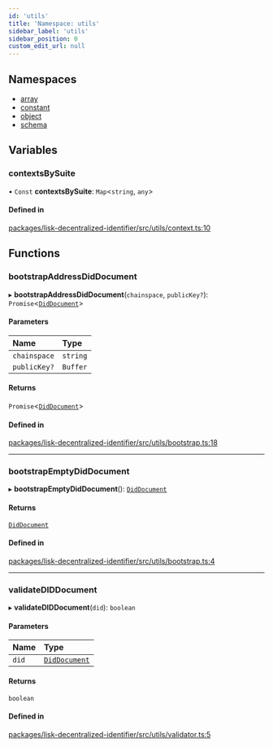 ```yaml
---
id: 'utils'
title: 'Namespace: utils'
sidebar_label: 'utils'
sidebar_position: 0
custom_edit_url: null
---
```


## Namespaces

- [array](utils.array.md)
- [constant](utils.constant.md)
- [object](utils.object.md)
- [schema](utils.schema.md)

## Variables

### contextsBySuite

• `Const` **contextsBySuite**: `Map`<`string`, `any`\>

#### Defined in

[packages/lisk-decentralized-identifier/src/utils/context.ts:10](https://github.com/aldhosutra/lisk-did/blob/37c055c/packages/lisk-decentralized-identifier/src/utils/context.ts#L10)

## Functions

### bootstrapAddressDidDocument

▸ **bootstrapAddressDidDocument**(`chainspace`, `publicKey?`): `Promise`<[`DidDocument`](../interfaces/DidDocument.md)\>

#### Parameters

| Name         | Type     |
| :----------- | :------- |
| `chainspace` | `string` |
| `publicKey?` | `Buffer` |

#### Returns

`Promise`<[`DidDocument`](../interfaces/DidDocument.md)\>

#### Defined in

[packages/lisk-decentralized-identifier/src/utils/bootstrap.ts:18](https://github.com/aldhosutra/lisk-did/blob/37c055c/packages/lisk-decentralized-identifier/src/utils/bootstrap.ts#L18)

---

### bootstrapEmptyDidDocument

▸ **bootstrapEmptyDidDocument**(): [`DidDocument`](../interfaces/DidDocument.md)

#### Returns

[`DidDocument`](../interfaces/DidDocument.md)

#### Defined in

[packages/lisk-decentralized-identifier/src/utils/bootstrap.ts:4](https://github.com/aldhosutra/lisk-did/blob/37c055c/packages/lisk-decentralized-identifier/src/utils/bootstrap.ts#L4)

---

### validateDIDDocument

▸ **validateDIDDocument**(`did`): `boolean`

#### Parameters

| Name  | Type                                          |
| :---- | :-------------------------------------------- |
| `did` | [`DidDocument`](../interfaces/DidDocument.md) |

#### Returns

`boolean`

#### Defined in

[packages/lisk-decentralized-identifier/src/utils/validator.ts:5](https://github.com/aldhosutra/lisk-did/blob/37c055c/packages/lisk-decentralized-identifier/src/utils/validator.ts#L5)
